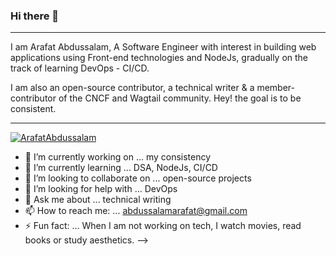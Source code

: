 ### Hi there 👋
------------------

I am Arafat Abdussalam, A Software Engineer with interest in building web applications using Front-end technologies and NodeJs, gradually on the track of learning DevOps - CI/CD.

I am also an open-source contributor, a technical writer & a member-contributor of the CNCF and Wagtail community. Hey! the goal is to be consistent.

---------------------


[![ArafatAbdussalam](https://github-readme-stats.vercel.app/api/top-langs/?username=arafatabdussalam&theme=dark&hide_border=false&include_all_commits=true&count_private=true&layout=compact&langs_count=8)](https://github.com/arafatabdussalam/arafatabdussalam/)

- 🔭 I’m currently working on ... my consistency
- 🌱 I’m currently learning ... DSA, NodeJs, CI/CD
- 👯 I’m looking to collaborate on ... open-source projects
- 🤔 I’m looking for help with ... DevOps
- 💬 Ask me about ... technical writing
- 📫 How to reach me: ... abdussalamarafat@gmail.com
- ⚡ Fun fact: ... When I am not working on tech, I watch movies, read books or study aesthetics. 
-->
